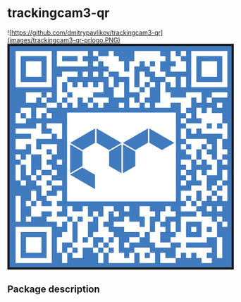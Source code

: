 # trackingcam3-qr
![https://github.com/dmitrypavlikov/trackingcam3-qr](images/trackingcam3-qr-prlogo.PNG)
<img src="/images/trackingcam3-qr-prlogo.PNG" border="5px solid black"/>
## Package description
